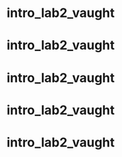 # intro_lab2_vaught
# intro_lab2_vaught
# intro_lab2_vaught
# intro_lab2_vaught
# intro_lab2_vaught
